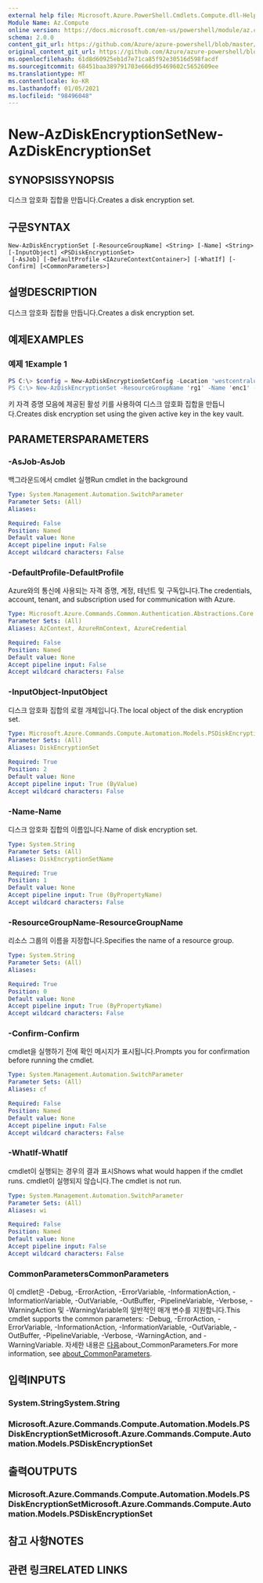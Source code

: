```yaml
---
external help file: Microsoft.Azure.PowerShell.Cmdlets.Compute.dll-Help.xml
Module Name: Az.Compute
online version: https://docs.microsoft.com/en-us/powershell/module/az.compute/new-azdiskencryptionset.md
schema: 2.0.0
content_git_url: https://github.com/Azure/azure-powershell/blob/master/src/Compute/Compute/help/New-AzDiskEncryptionSet.md
original_content_git_url: https://github.com/Azure/azure-powershell/blob/master/src/Compute/Compute/help/New-AzDiskEncryptionSet.md
ms.openlocfilehash: 61d8d60925eb1d7e71ca85f92e30516d598facdf
ms.sourcegitcommit: 68451baa389791703e666d95469602c5652609ee
ms.translationtype: MT
ms.contentlocale: ko-KR
ms.lasthandoff: 01/05/2021
ms.locfileid: "98496048"
---
```

# <span data-ttu-id="9feac-101">New-AzDiskEncryptionSet</span><span class="sxs-lookup"><span data-stu-id="9feac-101">New-AzDiskEncryptionSet</span></span>

## <span data-ttu-id="9feac-102">SYNOPSIS</span><span class="sxs-lookup"><span data-stu-id="9feac-102">SYNOPSIS</span></span>
<span data-ttu-id="9feac-103">디스크 암호화 집합을 만듭니다.</span><span class="sxs-lookup"><span data-stu-id="9feac-103">Creates a disk encryption set.</span></span>

## <span data-ttu-id="9feac-104">구문</span><span class="sxs-lookup"><span data-stu-id="9feac-104">SYNTAX</span></span>

```
New-AzDiskEncryptionSet [-ResourceGroupName] <String> [-Name] <String> [-InputObject] <PSDiskEncryptionSet>
 [-AsJob] [-DefaultProfile <IAzureContextContainer>] [-WhatIf] [-Confirm] [<CommonParameters>]
```

## <span data-ttu-id="9feac-105">설명</span><span class="sxs-lookup"><span data-stu-id="9feac-105">DESCRIPTION</span></span>
<span data-ttu-id="9feac-106">디스크 암호화 집합을 만듭니다.</span><span class="sxs-lookup"><span data-stu-id="9feac-106">Creates a disk encryption set.</span></span>

## <span data-ttu-id="9feac-107">예제</span><span class="sxs-lookup"><span data-stu-id="9feac-107">EXAMPLES</span></span>

### <span data-ttu-id="9feac-108">예제 1</span><span class="sxs-lookup"><span data-stu-id="9feac-108">Example 1</span></span>
```powershell
PS C:\> $config = New-AzDiskEncryptionSetConfig -Location 'westcentralus' -KeyUrl "https://valut1.vault.azure.net:443/keys/key1/mykey" -SourceVaultId '/subscriptions/00000000-0000-0000-0000-000000000000/resourceGroups/rg1/providers/Microsoft.KeyVault/vaults/vault1 -IdentityType 'SystemAssigned'
PS C:\> New-AzDiskEncryptionSet -ResourceGroupName 'rg1' -Name 'enc1' -DiskEncryptionSet $config;
```

<span data-ttu-id="9feac-109">키 자격 증명 모음에 제공된 활성 키를 사용하여 디스크 암호화 집합을 만듭니다.</span><span class="sxs-lookup"><span data-stu-id="9feac-109">Creates disk encryption set using the given active key in the key vault.</span></span>

## <span data-ttu-id="9feac-110">PARAMETERS</span><span class="sxs-lookup"><span data-stu-id="9feac-110">PARAMETERS</span></span>

### <span data-ttu-id="9feac-111">-AsJob</span><span class="sxs-lookup"><span data-stu-id="9feac-111">-AsJob</span></span>
<span data-ttu-id="9feac-112">백그라운드에서 cmdlet 실행</span><span class="sxs-lookup"><span data-stu-id="9feac-112">Run cmdlet in the background</span></span>

```yaml
Type: System.Management.Automation.SwitchParameter
Parameter Sets: (All)
Aliases:

Required: False
Position: Named
Default value: None
Accept pipeline input: False
Accept wildcard characters: False
```

### <span data-ttu-id="9feac-113">-DefaultProfile</span><span class="sxs-lookup"><span data-stu-id="9feac-113">-DefaultProfile</span></span>
<span data-ttu-id="9feac-114">Azure와의 통신에 사용되는 자격 증명, 계정, 테넌트 및 구독입니다.</span><span class="sxs-lookup"><span data-stu-id="9feac-114">The credentials, account, tenant, and subscription used for communication with Azure.</span></span>

```yaml
Type: Microsoft.Azure.Commands.Common.Authentication.Abstractions.Core.IAzureContextContainer
Parameter Sets: (All)
Aliases: AzContext, AzureRmContext, AzureCredential

Required: False
Position: Named
Default value: None
Accept pipeline input: False
Accept wildcard characters: False
```

### <span data-ttu-id="9feac-115">-InputObject</span><span class="sxs-lookup"><span data-stu-id="9feac-115">-InputObject</span></span>
<span data-ttu-id="9feac-116">디스크 암호화 집합의 로컬 개체입니다.</span><span class="sxs-lookup"><span data-stu-id="9feac-116">The local object of the disk encryption set.</span></span>

```yaml
Type: Microsoft.Azure.Commands.Compute.Automation.Models.PSDiskEncryptionSet
Parameter Sets: (All)
Aliases: DiskEncryptionSet

Required: True
Position: 2
Default value: None
Accept pipeline input: True (ByValue)
Accept wildcard characters: False
```

### <span data-ttu-id="9feac-117">-Name</span><span class="sxs-lookup"><span data-stu-id="9feac-117">-Name</span></span>
<span data-ttu-id="9feac-118">디스크 암호화 집합의 이름입니다.</span><span class="sxs-lookup"><span data-stu-id="9feac-118">Name of disk encryption set.</span></span>

```yaml
Type: System.String
Parameter Sets: (All)
Aliases: DiskEncryptionSetName

Required: True
Position: 1
Default value: None
Accept pipeline input: True (ByPropertyName)
Accept wildcard characters: False
```

### <span data-ttu-id="9feac-119">-ResourceGroupName</span><span class="sxs-lookup"><span data-stu-id="9feac-119">-ResourceGroupName</span></span>
<span data-ttu-id="9feac-120">리소스 그룹의 이름을 지정합니다.</span><span class="sxs-lookup"><span data-stu-id="9feac-120">Specifies the name of a resource group.</span></span>

```yaml
Type: System.String
Parameter Sets: (All)
Aliases:

Required: True
Position: 0
Default value: None
Accept pipeline input: True (ByPropertyName)
Accept wildcard characters: False
```

### <span data-ttu-id="9feac-121">-Confirm</span><span class="sxs-lookup"><span data-stu-id="9feac-121">-Confirm</span></span>
<span data-ttu-id="9feac-122">cmdlet을 실행하기 전에 확인 메시지가 표시됩니다.</span><span class="sxs-lookup"><span data-stu-id="9feac-122">Prompts you for confirmation before running the cmdlet.</span></span>

```yaml
Type: System.Management.Automation.SwitchParameter
Parameter Sets: (All)
Aliases: cf

Required: False
Position: Named
Default value: None
Accept pipeline input: False
Accept wildcard characters: False
```

### <span data-ttu-id="9feac-123">-WhatIf</span><span class="sxs-lookup"><span data-stu-id="9feac-123">-WhatIf</span></span>
<span data-ttu-id="9feac-124">cmdlet이 실행되는 경우의 결과 표시</span><span class="sxs-lookup"><span data-stu-id="9feac-124">Shows what would happen if the cmdlet runs.</span></span>
<span data-ttu-id="9feac-125">cmdlet이 실행되지 않습니다.</span><span class="sxs-lookup"><span data-stu-id="9feac-125">The cmdlet is not run.</span></span>

```yaml
Type: System.Management.Automation.SwitchParameter
Parameter Sets: (All)
Aliases: wi

Required: False
Position: Named
Default value: None
Accept pipeline input: False
Accept wildcard characters: False
```

### <span data-ttu-id="9feac-126">CommonParameters</span><span class="sxs-lookup"><span data-stu-id="9feac-126">CommonParameters</span></span>
<span data-ttu-id="9feac-127">이 cmdlet은 -Debug, -ErrorAction, -ErrorVariable, -InformationAction, -InformationVariable, -OutVariable, -OutBuffer, -PipelineVariable, -Verbose, -WarningAction 및 -WarningVariable의 일반적인 매개 변수를 지원합니다.</span><span class="sxs-lookup"><span data-stu-id="9feac-127">This cmdlet supports the common parameters: -Debug, -ErrorAction, -ErrorVariable, -InformationAction, -InformationVariable, -OutVariable, -OutBuffer, -PipelineVariable, -Verbose, -WarningAction, and -WarningVariable.</span></span> <span data-ttu-id="9feac-128">자세한 내용은 [다음](http://go.microsoft.com/fwlink/?LinkID=113216)about_CommonParameters.</span><span class="sxs-lookup"><span data-stu-id="9feac-128">For more information, see [about_CommonParameters](http://go.microsoft.com/fwlink/?LinkID=113216).</span></span>

## <span data-ttu-id="9feac-129">입력</span><span class="sxs-lookup"><span data-stu-id="9feac-129">INPUTS</span></span>

### <span data-ttu-id="9feac-130">System.String</span><span class="sxs-lookup"><span data-stu-id="9feac-130">System.String</span></span>

### <span data-ttu-id="9feac-131">Microsoft.Azure.Commands.Compute.Automation.Models.PSDiskEncryptionSet</span><span class="sxs-lookup"><span data-stu-id="9feac-131">Microsoft.Azure.Commands.Compute.Automation.Models.PSDiskEncryptionSet</span></span>

## <span data-ttu-id="9feac-132">출력</span><span class="sxs-lookup"><span data-stu-id="9feac-132">OUTPUTS</span></span>

### <span data-ttu-id="9feac-133">Microsoft.Azure.Commands.Compute.Automation.Models.PSDiskEncryptionSet</span><span class="sxs-lookup"><span data-stu-id="9feac-133">Microsoft.Azure.Commands.Compute.Automation.Models.PSDiskEncryptionSet</span></span>

## <span data-ttu-id="9feac-134">참고 사항</span><span class="sxs-lookup"><span data-stu-id="9feac-134">NOTES</span></span>

## <span data-ttu-id="9feac-135">관련 링크</span><span class="sxs-lookup"><span data-stu-id="9feac-135">RELATED LINKS</span></span>

